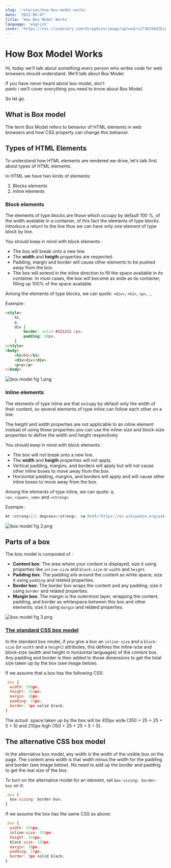 ```yaml
---
slug: '/stories/how-box-model-works'
date: '2022-09-07'
title: 'How Box Model Works'
language: 'english'
cover: 'https://res.cloudinary.com/dvrppkins/image/upload/v1730150426/pexels-cottonbro-4553183_n3dhho.webp'
---
```


# How Box Model Works

Hi, today we’ll talk about something every person who writes code for web browsers should understand. We’ll talk about Box Model.

If you have never heard about box model, don’t panic i we’ll cover everything you need to know about Box Model.

So let go.

## What is Box model

The term Box Model refers to behavior of HTML elements in web browsers and how CSS property can change this behavior.

## Types of HTML Elements

To understand how HTML elements are rendered we drive, let’s talk first about types of HTML elements.

In HTML we have two kinds of elements:

1. Blocks elements
2. Inline elements

### Block elements

The elements of type blocks are those which occupy by default 100 %, of the width available in a container, of this fact the elements of type blocks introduce a return to the line thus we can have only one element of type block by line.

You should keep in mind with block elements :

- The box will break onto a new line.
- The **width** and **heigth** properties are respected.
- Padding, margin and border will cause other elements to be pushed away from the box.
- The box will extend in the inline direction to fill the space available in its container. In most cases, the box will become as wide as its container, filling up 100% of the space available.

Among the elements of type blocks, we can quote: `<div>`, `<h1>`, `<p>`, …

Exemple :

```html
<style>
	h1,
	p,
	div {
		border: solid #121212 2px;
		padding: 10px;
	}
</style>
<body>
	<h1>h1</h1>
	<div>div</div>
	<p>p</p>
</body>
```

![box model fig 1.png](https://res.cloudinary.com/dxtggeaor/image/upload/v1662554426/francoisdisubi.com/box%20models/frame_chrome_mac_dark_ukfcxc.png)

### Inline elements

The elements of type inline are that occupy by default only the width of their content, so several elements of type inline can follow each other on a line.

The height and width properties are not applicable to an inline element instead of using these properties you can use the inline-size and block-size properties to define the width and height respectively

You should keep in mind with block elements :

- The box will not break onto a new line.
- The **width** and **heigth** properties will not apply.
- Vertical padding, margins, and borders will apply but will not cause other inline boxes to move away from the box.
- Horizontal padding, margins, and borders will apply and will cause other inline boxes to move away from the box.

Among the elements of type inline, we can quote: a, `<a>`, `<span>`, `<em>` and `<strong>`

Exemple :

```jsx
At <strong>211 degrees</strong>, <a href="https://en.wikipedia.org/wiki/Water">water</a>  is <em>hot</em>.
```

![box model fig 2.png](https://res.cloudinary.com/dxtggeaor/image/upload/v1662554426/francoisdisubi.com/box%20models/frame_chrome_mac_dark_1_fgtqke.png)

## Parts of a box

The box model is composed of :

- **Content box**: The area where your content is displayed; size it using properties like `inline-size` and `block-size` or `width` and `height`.
- **Padding box**: The padding sits around the content as white space; size it using `padding` and related properties.
- **Border box**: The border box wraps the content and any padding; size it using `border` and related properties.
- **Margin box**: The margin is the outermost layer, wrapping the content, padding, and border as whitespace between this box and other elements; size it using `margin` and related properties.

![box model fig 3.png](https://res.cloudinary.com/dxtggeaor/image/upload/v1662545537/francoisdisubi.com/box%20models/box_model_fig_3_hsb8sc.png)

### **[The standard CSS box model](https://developer.mozilla.org/en-US/docs/Learn/CSS/Building_blocks/The_box_model#the_standard_css_box_model)**

In the standard box model, if you give a box an `inline-size` and a `block-size` (or `width` and a `height`) attributes, this defines the inline-size and block-size (width and height in horizontal languages) of the *content box*. Any padding and border is then added to those dimensions to get the total size taken up by the box (see image below).

If we assume that a box has the following CSS:

```jsx
.box {
  width: 350px;
  height: 150px;
  margin: 10px;
  padding: 25px;
  border: 5px solid black;
}
```

The *actual*
 space taken up by the box will be 410px wide (350 + 25 + 25 + 5 + 5) and 210px high (150 + 25 + 25 + 5 + 5).

## The alternative CSS box model

In the alternative box model, any width is the width of the visible box on the page. The content area width is that width minus the width for the padding and border (see image below). No need to add up the border and padding to get the real size of the box.

To turn on the alternative model for an element, set `box-sizing: border-box` on it:

```jsx
.box {
  box-sizing: border-box;
}
```

If we assume the box has the same CSS as above:

```jsx
.box {
  width: 350px;
  inline-size: 350px;
  height: 150px;
  block-size: 150px;
  margin: 10px;
  padding: 25px;
  border: 5px solid black;
}
```
